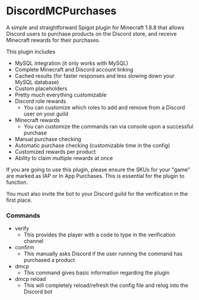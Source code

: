 # DiscordMCPurchases
A simple and straightforward Spigot plugin for Minecraft 1.8.8 that allows Discord users to purchase products on the Discord store, and receive Minecraft rewards for their purchases.

This plugin includes
* MySQL integration (it only works with MySQL)
* Complete Minecraft and Discord account linking
* Cached results (for faster responses and less slowing down your MySQL database)
* Custom placeholders
* Pretty much everything customizable
* Discord role rewards
    * You can customize which roles to add and remove from a Discord user on your guild
* Minecraft rewards
    * You can customize the commands ran via console upon a successful purchase
* Manual purchase checking
* Automatic purchase checking (customizable time in the config)
* Customized rewards per product
* Ability to claim multiple rewards at once

If you are going to use this plugin, please ensure the SKUs for your "game" are marked as IAP or In App Purchases. This is essential for the plugin to function.

You must also invite the bot to your Discord guild for the verification in the first place.

### Commands
* verify
   * This provides the player with a code to type in the verification channel
* confirm
   * This manually asks Discord if the user running the command has purchased a product
* dmcp
   * This command gives basic information regarding the plugin
* dmcp reload
   * This will completely reload/refresh the config file and relog into the Discord bot
   

